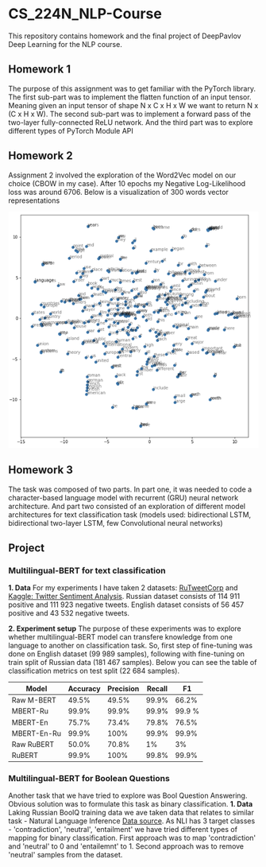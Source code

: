 # CS_224N_NLP-Course

This repository contains homework and the final project of DeepPavlov Deep Learning for the NLP course.

## Homework 1
The purpose of this assignment was to get familiar with the PyTorch library. The first sub-part was to implement the flatten function of an input tensor. Meaning given an input tensor of shape N x C x H x W we want to return N x (C x H x W). The second sub-part was to implement a forward pass of the two-layer fully-connected ReLU network. And the third part was to explore different types of PyTorch Module API


## Homework 2
Assignment 2 involved the exploration of the Word2Vec model on our choice (CBOW in my case). After 10 epochs my Negative Log-Likelihood loss was around 6706. Below is a visualization of 300 words vector representations

<p align="center">
  <img src="./assets/word2vec.png" />
</p>

## Homework 3
The task was composed of two parts. In part one, it was needed to code a character-based language model with recurrent (GRU) neural network architecture. And part two consisted of an exploration of different model architectures for text classification task (models used: bidirectional LSTM, bidirectional two-layer LSTM, few Convolutional neural networks)


## Project

### Multilingual-BERT for text classification
__1. Data__ 
For my experiments I have taken 2 datasets: [RuTweetCorp](https://study.mokoron.com/) and [Kaggle: Twitter Sentiment Analysis](https://www.kaggle.com/c/twitter-sentiment-analysis2/data). Russian dataset consists of 114 911 positive and 111 923 negative tweets. English dataset consists of 56 457 positive and 43 532 negative tweets.

__2. Experiment setup__
The purpose of these experiments was to explore whether multilingual-BERT model can transfere knowledge from one language to another on classification task. So, first step of fine-tuning was done on English dataset (99 989 samples), following with fine-tuning on train split of Russian data (181 467 samples). Below you can see the table of classification metrics on test split (22 684 samples).

Model | Accuracy | Precision | Recall | F1
------|----------|-----------|--------|-------
Raw M-BERT | 49.5% | 49.5% | 99.9% | 66.2%
MBERT-Ru | 99.9% | 99.9% | 99.9%| 99.9 % 
MBERT-En | 75.7% | 73.4% | 79.8% | 76.5%
MBERT-En-Ru | 99.9% | 100% | 99.9% | 99.9%
Raw RuBERT | 50.0% | 70.8% | 1% | 3% 
RuBERT | 99.9% | 100% | 99.8% | 99.9%
	
	
### Multilingual-BERT for Boolean Questions
Another task that we have tried to explore was Bool Question Answering. Obvious solution was to formulate this task as binary classification. 
__1. Data__
Laking Russian BoolQ training data we ave taken data that relates to similar task - Natural Language Inference [Data source](https://github.com/facebookresearch/XNLI). As NLI has 3 target classes - 'contradiction', 'neutral', 'entailment' we have tried different types of mapping for binary classification. First approach was to map 'contradiction' and 'neutral' to 0 and 'entailemnt' to 1. Second approach was to remove 'neutral' samples from the dataset. 
